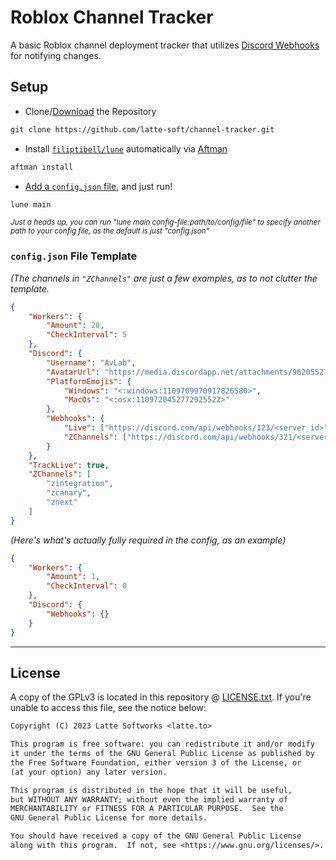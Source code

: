 # Roblox Channel Tracker

A basic Roblox channel deployment tracker that utilizes [Discord Webhooks](https://support.discord.com/hc/en-us/articles/228383668-Intro-to-Webhooks) for notifying changes.

## Setup

* Clone/[Download](https://github.com/latte-soft/channel-tracker/zipball/main) the Repository

```txt
git clone https://github.com/latte-soft/channel-tracker.git
```

* Install [`filiptibell/lune`](https://github.com/filiptibell/lune) automatically via [Aftman](https://github.com/LPGhatguy/aftman)

```txt
aftman install
```

* [Add a `config.json` file](#configjson-file-template), and just run!

```txt
lune main 
```

<sup><i>Just a heads up, you can run "lune main config-file:path/to/config/file" to specify another path to your config file, as the default is just "config.json"</i></sup>

### `config.json` File Template

*(The channels in `"ZChannels"` are just a few examples, as to not clutter the template.*

```json
{
    "Workers": {
        "Amount": 20,
        "CheckInterval": 5
    },
    "Discord": {
        "Username": "AvLab",
        "AvatarUrl": "https://media.discordapp.net/attachments/962055279099383829/1109605825506459808/AvLab.png",
        "PlatformEmojis": {
            "Windows": "<:windows:1109709970917826580>",
            "MacOs": "<:osx:1109720452772925522>"
        },
        "Webhooks": {
            "Live": ["https://discord.com/api/webhooks/123/<server_id>"],
            "ZChannels": ["https://discord.com/api/webhooks/321/<server_id>"]
        }
    },
    "TrackLive": true,
    "ZChannels": [
        "zintegration",
        "zcanary",
        "znext"
    ]
}
```

*(Here's what's actually fully required in the config, as an example)*

```json
{
    "Workers": {
        "Amount": 1,
        "CheckInterval": 0
    },
    "Discord": {
        "Webhooks": {}
    }
}
```

___

## License

A copy of the GPLv3 is located in this repository @ [LICENSE.txt](LICENSE.txt). If you're unable to access this file, see the notice below:

```txt
Copyright (C) 2023 Latte Softworks <latte.to>

This program is free software: you can redistribute it and/or modify
it under the terms of the GNU General Public License as published by
the Free Software Foundation, either version 3 of the License, or
(at your option) any later version.

This program is distributed in the hope that it will be useful,
but WITHOUT ANY WARRANTY; without even the implied warranty of
MERCHANTABILITY or FITNESS FOR A PARTICULAR PURPOSE.  See the
GNU General Public License for more details.

You should have received a copy of the GNU General Public License
along with this program.  If not, see <https://www.gnu.org/licenses/>.
```

